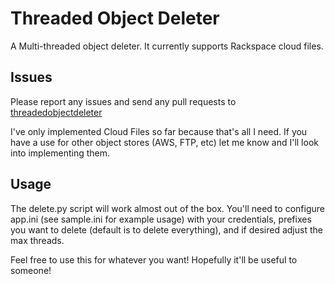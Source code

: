 Threaded Object Deleter
=======================

A Multi-threaded object deleter. It currently supports Rackspace cloud files.

Issues
------
Please report any issues and send any pull requests to [threadedobjectdeleter](https://github.com/chelseau/threadedobjectdeleter)

I've only implemented Cloud Files so far because that's all I need. If you have
a use for other object stores (AWS, FTP, etc) let me know and I'll look into
implementing them.

Usage
-----
The delete.py script will work almost out of the box. You'll need to configure
app.ini (see sample.ini for example usage) with your credentials, prefixes you
want to delete (default is to delete everything), and if desired adjust the max
threads.

Feel free to use this for whatever you want! Hopefully it'll be useful to
someone!
